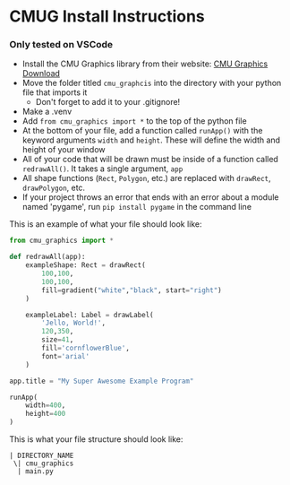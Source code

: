 # CMUG Install Instructions
### Only tested on VSCode

- Install the CMU Graphics library from their website: [CMU Graphics Download](https://academy.cs.cmu.edu/desktop)
- Move the folder titled ``cmu_graphcis`` into the directory with your python file that imports it
  - Don't forget to add it to your .gitignore!
- Make a .venv 
- Add ``from cmu_graphics import *`` to the top of the python file
- At the bottom of your file, add a function called ``runApp()`` with the keyword arguments ``width`` and ``height``. These will define the width and height of your window
- All of your code that will be drawn must be inside of a function called ``redrawAll()``. It takes a single argument, ``app``
- All shape functions (``Rect``, ``Polygon``, etc.) are replaced with ``drawRect``, ``drawPolygon``, etc.
- If your project throws an error that ends with an error about a module named 'pygame', run ``pip install pygame`` in the command line

This is an example of what your file should look like:

```python
from cmu_graphics import *

def redrawAll(app):
    exampleShape: Rect = drawRect(
        100,100,
        100,100,
        fill=gradient("white","black", start="right")
    )

    exampleLabel: Label = drawLabel(
        'Jello, World!',
        120,350,
        size=41,
        fill='cornflowerBlue',
        font='arial'
    )

app.title = "My Super Awesome Example Program"

runApp(
    width=400,
    height=400
)
```

This is what your file structure should look like:
```
| DIRECTORY_NAME  
 \| cmu_graphics  
  | main.py  
```
